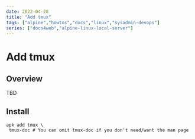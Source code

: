 ```yaml
---
date: 2022-04-28
title: "Add tmux"
tags: ["alpine","howtos","docs","linux","sysadmin-devops"]
series: ["docs4web","alpine-linux-local-server"]
---
```


# Add tmux

## Overview

TBD

Install
-------

    apk add tmux \
     tmux-doc # You can omit tmux-doc if you don't need/want the man page
